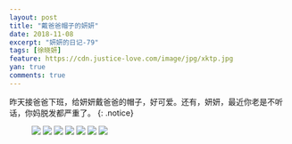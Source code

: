 ```yaml
---
layout: post
title: "戴爸爸帽子的妍妍"
date: 2018-11-08
excerpt: "妍妍的日记-79"
tags: [徐晓妍]
feature: https://cdn.justice-love.com/image/jpg/xktp.jpg
yan: true
comments: true
---
```

昨天接爸爸下班，给妍妍戴爸爸的帽子，好可爱。还有，妍妍，最近你老是不听话，你妈脱发都严重了。
{: .notice}
<figure>
    <img src="{{ site.staticUrl }}/yanyan/image/maozi1.jpg" />
    <img src="{{ site.staticUrl }}/yanyan/image/maozi2.jpg" />
    <img src="{{ site.staticUrl }}/yanyan/image/maozi3.jpg" />
    <img src="{{ site.staticUrl }}/yanyan/image/maozi4.jpg" />
    <img src="{{ site.staticUrl }}/yanyan/image/maozi5.jpg" />
    <img src="{{ site.staticUrl }}/yanyan/image/maozi6.jpg" />
    <img src="{{ site.staticUrl }}/yanyan/image/maozi7.jpg" />
</figure>
